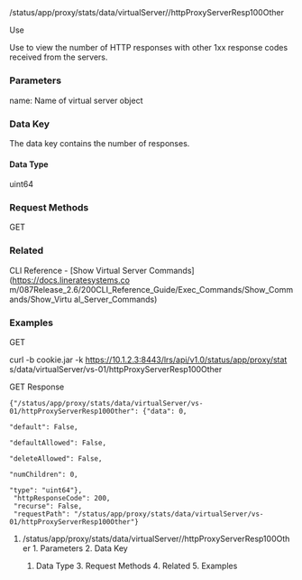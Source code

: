 ##
/status/app/proxy/stats/data/virtualServer/<name>/httpProxyServerResp100Other

Use

Use to view the number of HTTP responses with other 1xx response codes
received from the servers.

### Parameters

name: Name of virtual server object

### Data Key

The data key contains the number of responses.

#### Data Type

uint64

### Request Methods

GET

### Related

CLI Reference - [Show Virtual Server Commands](https://docs.lineratesystems.co
m/087Release_2.6/200CLI_Reference_Guide/Exec_Commands/Show_Commands/Show_Virtu
al_Server_Commands)

### Examples

GET

curl -b cookie.jar -k https://10.1.2.3:8443/lrs/api/v1.0/status/app/proxy/stat
s/data/virtualServer/vs-01/httpProxyServerResp100Other

GET Response

    
    
    {"/status/app/proxy/stats/data/virtualServer/vs-01/httpProxyServerResp100Other": {"data": 0,
                                                                                    "default": False,
                                                                                    "defaultAllowed": False,
                                                                                    "deleteAllowed": False,
                                                                                    "numChildren": 0,
                                                                                    "type": "uint64"},
     "httpResponseCode": 200,
     "recurse": False,
     "requestPath": "/status/app/proxy/stats/data/virtualServer/vs-01/httpProxyServerResp100Other"}
    

  1. /status/app/proxy/stats/data/virtualServer/<name>/httpProxyServerResp100Other
    1. Parameters
    2. Data Key
      1. Data Type
    3. Request Methods
    4. Related
    5. Examples

